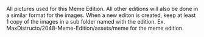All pictures used for this Meme Edition. All other editions will also be done in a similar format for the images. When a new editon is created, keep at least 1 copy of the images in a sub folder named with the edition. Ex. MaxDistructo/2048-Meme-Edition/assets/meme for the meme edition.
